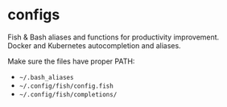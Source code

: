 # configs
Fish & Bash aliases and functions for productivity improvement.<br>
Docker and Kubernetes autocompletion and aliases.

Make sure the files have proper PATH:
* `~/.bash_aliases`
* `~/.config/fish/config.fish`
* `~/.config/fish/completions/`

